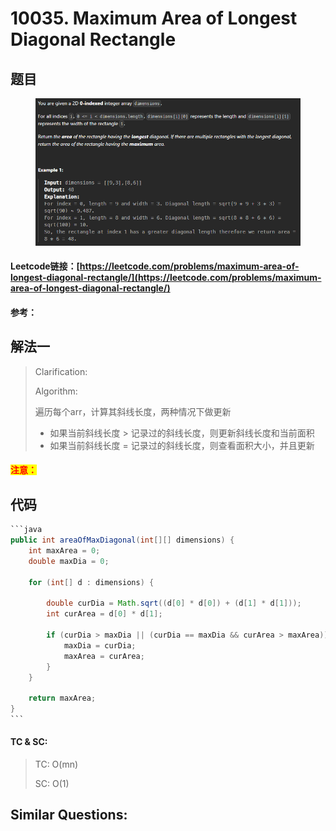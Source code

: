# 10035. Maximum Area of Longest Diagonal Rectangle

## 题目

<figure><img src="../../.gitbook/assets/image (1) (1) (1) (1).png" alt=""><figcaption></figcaption></figure>

#### Leetcode链接：[https://leetcode.com/problems/maximum-area-of-longest-diagonal-rectangle/](https://leetcode.com/problems/maximum-area-of-longest-diagonal-rectangle/)

#### 参考：

## 解法一

> Clarification:&#x20;
>
> Algorithm:&#x20;
>
> 遍历每个arr，计算其斜线长度，两种情况下做更新
>
> * 如果当前斜线长度 > 记录过的斜线长度，则更新斜线长度和当前面积
> * 如果当前斜线长度 = 记录过的斜线长度，则查看面积大小，并且更新

#### <mark style="color:red;">注意：</mark>

## 代码

````java
```java
public int areaOfMaxDiagonal(int[][] dimensions) {        
    int maxArea = 0;
    double maxDia = 0;
    
    for (int[] d : dimensions) {
        
        double curDia = Math.sqrt((d[0] * d[0]) + (d[1] * d[1]));
        int curArea = d[0] * d[1];
        
        if (curDia > maxDia || (curDia == maxDia && curArea > maxArea)) {
            maxDia = curDia;
            maxArea = curArea;
        }
    }
    
    return maxArea;
}
```
````

#### TC & SC:&#x20;

> TC: O(mn)
>
> SC: O(1)

## **Similar Questions:**&#x20;
